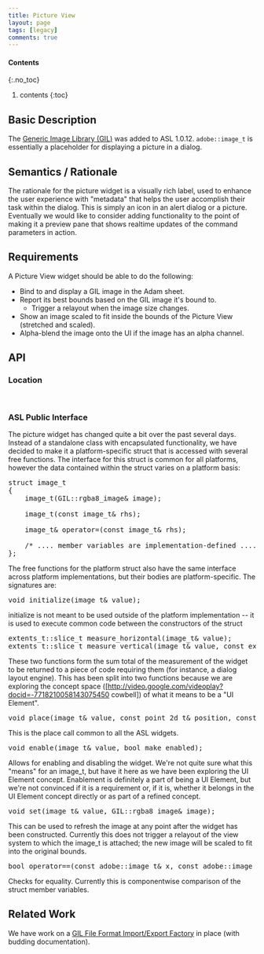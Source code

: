 ```yaml
---
title: Picture View
layout: page
tags: [legacy]
comments: true
---
```

#### Contents
{:.no_toc}
1. contents
{:toc}

## Basic Description

The [Generic Image Library (GIL)](http://opensource.adobe.com/gil/) was added to ASL 1.0.12. <code>adobe::image_t</code> is essentially a placeholder for displaying a picture in a dialog.

## Semantics / Rationale

The rationale for the picture widget is a visually rich label, used to enhance the user experience with "metadata" that helps the user accomplish their task within the dialog. This is simply an icon in an alert dialog or a picture. Eventually we would like to consider adding functionality to the point of making it a preview pane that shows realtime updates of the command parameters in action.

## Requirements

A Picture View widget should be able to do the following:
* Bind to and display a GIL image in the Adam sheet.
* Report its best bounds based on the GIL image it's bound to.
    * Trigger a relayout when the image size changes.
* Show an image scaled to fit inside the bounds of the Picture View (stretched and scaled).
* Alpha-blend the image onto the UI if the image has an alpha channel.

## API

### Location

<pre>
<adobe/future/widgets/headers/image_t.hpp>
</pre>

### ASL Public Interface

The picture widget has changed quite a bit over the past several days. Instead of a standalone class with encapsulated functionality, we have decided to make it a platform-specific struct that is accessed with several free functions. The interface for this struct is common for all platforms, however the data contained within the struct varies on a platform basis:

<pre>
struct image_t
{
    image_t(GIL::rgba8_image& image);

    image_t(const image_t& rhs);

    image_t& operator=(const image_t& rhs);

    /* .... member variables are implementation-defined .... */
};
</pre>

The free functions for the platform struct also have the same interface across platform implementations, but their bodies are platform-specific. The signatures are:

<pre>
void initialize(image_t& value);
</pre>

initialize is not meant to be used outside of the platform implementation -- it is used to execute common code between the constructors of the struct

<pre>
extents_t::slice_t measure_horizontal(image_t& value);
extents_t::slice_t measure_vertical(image_t& value, const extents_t::slice_t& horizontal);
</pre>

These two functions form the sum total of the measurement of the widget to be returned to a piece of code requiring them (for instance, a dialog layout engine). This has been split into two functions because we are exploring the concept space ([http://video.google.com/videoplay?docid=-7718210058143075450 cowbell]) of what it means to be a "UI Element".

<pre>
void place(image_t& value, const point_2d_t& position, const extents_t& extents);
</pre>

This is the place call common to all the ASL widgets.

<pre>
void enable(image_t& value, bool make_enabled);
</pre>

Allows for enabling and disabling the widget. We're not quite sure what this "means" for an image_t, but have it here as we have been exploring the UI Element concept. Enablement is definitely a part of being a UI Element, but we're not convinced if it is a requirement or, if it is, whether it belongs in the UI Element concept directly or as part of a refined concept.

<pre>
void set(image_t& value, GIL::rgba8_image& image);
</pre>

This can be used to refresh the image at any point after the widget has been constructed. Currently this does not trigger a relayout of the view system to which the image_t is attached; the new image will be scaled to fit into the original bounds.

<pre>
bool operator==(const adobe::image_t& x, const adobe::image_t& y);
</pre>

Checks for equality. Currently this is componentwise comparison of the struct member variables.

## Related Work

We have work on a [GIL File Format Import/Export Factory](gil-file-format-import-export-factory) in place (with budding documentation).
